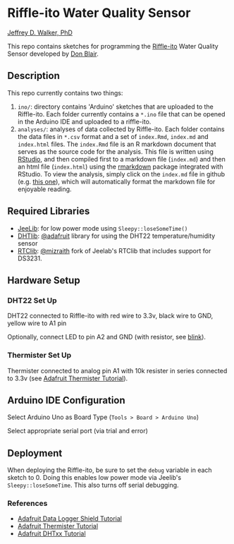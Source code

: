 Riffle-ito Water Quality Sensor
=======================

[Jeffrey D. Walker, PhD](http://walkerjeff.com)

This repo contains sketches for programming the 
[Riffle-ito](https://github.com/p-v-o-s/riffle-ito) Water Quality Sensor 
developed by [Don Blair](https://github.com/p-v-o-s).

## Description

This repo currently contains two things:

1) `ino/`: directory contains 'Arduino' sketches that are uploaded to the Riffle-ito. 
Each folder currently contains a `*.ino` file that can be opened in the Arduino IDE and uploaded to a riffle-ito.
2) `analyses/`: analyses of data collected by Riffle-ito. Each folder contains the data 
files in `*.csv` format and a set of `index.Rmd`, `index.md` and `index.html` files. 
The `index.Rmd` file is an R markdown document that serves as the source code for the analysis. This file is written 
using [RStudio](http://www.rstudio.com/), and then compiled first to a markdown file (`index.md`) and then an html file (`index.html`) 
using the [rmarkdown](http://rmarkdown.rstudio.com/) package integrated with RStudio. To view the analysis,
simply click on the `index.md` file in github (e.g. [this one](https://github.com/walkerjeffd/riffle-ito-apps/blob/master/analyses/20140715_dht22_logger/index.md)), 
which will automatically format the markdown file for enjoyable reading.


## Required Libraries

- [JeeLib](https://github.com/jcw/jeelib): for low power mode using `Sleepy::loseSomeTime()`
- [DHTlib](https://github.com/adafruit/DHT-sensor-library): [@adafruit](https://github.com/adafruit) library for using the DHT22 temperature/humidity sensor
- [RTClib](https://github.com/mizraith/RTClib): [@mizraith](https://github.com/mizraith) fork of Jeelab's RTClib that includes support for DS3231.

## Hardware Setup

### DHT22 Set Up

DHT22 connected to Riffle-ito with red wire to 3.3v, black wire to GND, yellow wire to A1 pin

Optionally, connect LED to pin A2 and GND (with resistor, see [blink](http://arduino.cc/en/tutorial/blink)).

### Thermister Set Up

Thermister connected to analog pin A1 with 10k resister in series connected to 3.3v (see [Adafruit Thermister Tutorial](https://learn.adafruit.com/thermistor/overview)).

## Arduino IDE Configuration

Select Arduino Uno as Board Type (`Tools > Board > Arduino Uno`)

Select appropriate serial port (via trial and error)

## Deployment

When deploying the Riffle-ito, be sure to set the `debug` variable in each sketch to 0. Doing this enables low power mode via Jeelib's `Sleepy::loseSomeTime`. This also turns off serial debugging.

### References

- [Adafruit Data Logger Shield Tutorial](https://learn.adafruit.com/adafruit-data-logger-shield/overview)
- [Adafruit Thermister Tutorial](https://learn.adafruit.com/thermistor/overview)
- [Adafruit DHTxx Tutorial](https://learn.adafruit.com/thermistor/overview)